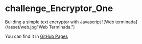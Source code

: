 # challenge_Encryptor_One
Building a simple text encryptor with Javascript
![Web terminada](/asset/web.jpg"Web Terminada.")

You can find it in [GitHub Pages](https://zamotomas.github.io/challenge_Encryptor_One/)